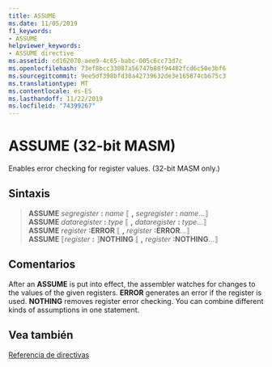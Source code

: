 ```yaml
---
title: ASSUME
ms.date: 11/05/2019
f1_keywords:
- ASSUME
helpviewer_keywords:
- ASSUME directive
ms.assetid: cd162070-aee9-4c65-babc-005c6cc73d7c
ms.openlocfilehash: 73ef8bcc33087a56747b80f94482fcd6c50e3bf6
ms.sourcegitcommit: 9ee5df398bfd30a42739632de3e165874cb675c3
ms.translationtype: MT
ms.contentlocale: es-ES
ms.lasthandoff: 11/22/2019
ms.locfileid: "74399267"
---
```

# <a name="assume-32-bit-masm"></a>ASSUME (32-bit MASM)

Enables error checking for register values. (32-bit MASM only.)

## <a name="syntax"></a>Sintaxis

> **ASSUME**  *segregister* __:__ *name* ⟦ __,__ *segregister* __:__ *name*...⟧\
> **ASSUME**  *dataregister* __:__ *type* ⟦ __,__ *dataregister* __:__ *type*...⟧\
> **ASSUME**  *register* __:ERROR__ ⟦ __,__ *register* __:ERROR__...⟧\
> **ASSUME**  ⟦*register* __:__ ⟧**NOTHING** ⟦ __,__ *register* __:NOTHING__...⟧

## <a name="remarks"></a>Comentarios

After an **ASSUME** is put into effect, the assembler watches for changes to the values of the given registers. **ERROR** generates an error if the register is used. **NOTHING** removes register error checking. You can combine different kinds of assumptions in one statement.

## <a name="see-also"></a>Vea también

[Referencia de directivas](../../assembler/masm/directives-reference.md)
